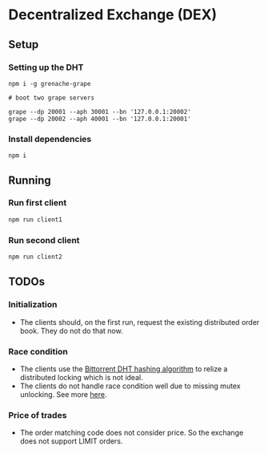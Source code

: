 # Decentralized Exchange (DEX)


## Setup

### Setting up the DHT
```
npm i -g grenache-grape
```

```
# boot two grape servers

grape --dp 20001 --aph 30001 --bn '127.0.0.1:20002'
grape --dp 20002 --aph 40001 --bn '127.0.0.1:20001'
```

### Install dependencies
```
npm i
```

## Running

### Run first client
```sh
npm run client1
```

### Run second client
```sh
npm run client2
```


## TODOs

### Initialization
- The clients should, on the first run, request the existing distributed order book. They do not do that now.

### Race condition
- The clients use the [Bittorrent DHT hashing algorithm](./utils.js#L5) to relize a distributed locking which is not ideal.
- The clients do not handle race condition well due to missing mutex unlocking. See more [here](./network.js#L109).

### Price of trades
- The order matching code does not consider price. So the exchange does not support LIMIT orders.
